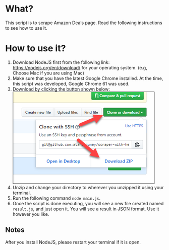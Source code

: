 # What?

This script is to scrape Amazon Deals page. Read the following instructions to see how to use it.

# How to use it?

1. Download NodeJS first from the following link: https://nodejs.org/en/download/ for your operating system. (e.g, Choose Mac if you are using Mac)
2. Make sure that you have the latest Google Chrome installed. At the time, this script was developed, Google Chrome 61 was used.
3. Download by clicking the button shown below:
![Download](download.png)
4. Unzip and change your directory to wherever you unzipped it using your terminal.
5. Run the following command `node main.js`.
6. Once the script is done executing, you will see a new file created named `result.js`, and just open it. You will see a result in JSON format. Use it however you like.

## Notes

After you install NodeJS, please restart your terminal if it is open.